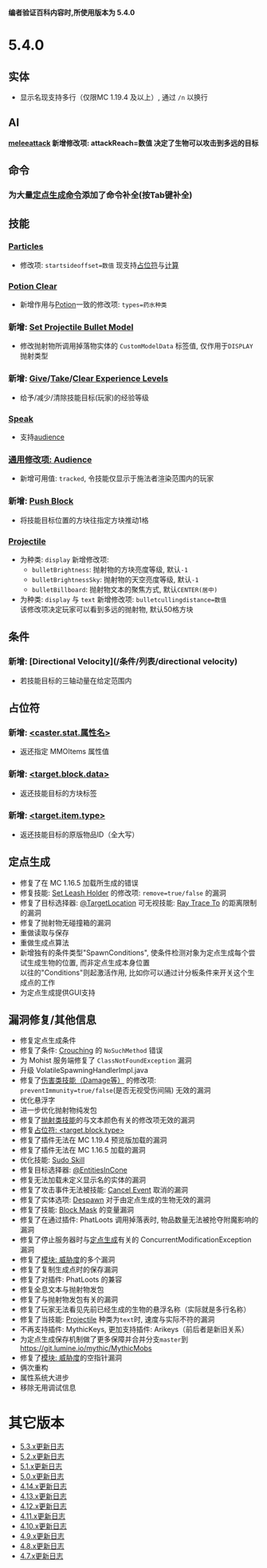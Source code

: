 
**编者验证百科内容时,所使用版本为 5.4.0**

5.4.0
=

实体
---

- 显示名现支持多行（仅限MC 1.19.4 及以上）, 通过 `/n` 以换行

AI
---

**[meleeattack](/实体/AI#ai行动器) 新增修改项: attackReach=数值 决定了生物可以攻击到多远的目标**

命令
---

### **为大量[定点生成命令](/命令与权限#定点生成命令)添加了命令补全(按Tab键补全)**

技能
---

### [Particles](/技能/特效技能/particles)
- 修改项: `startsideoffset=数值` 现支持[占位符](/技能/占位符)与[计算](/技能/计算)
### [Potion Clear](/技能/列表/potionclear)
- 新增作用与[Potion](/技能/列表/potion)一致的修改项: `types=药水种类`
### 新增: [Set Projectile Bullet Model](/技能/列表/setprojectilebulletmodel)
- 修改抛射物所调用掉落物实体的 `CustomModelData` 标签值, 仅作用于`DISPLAY`抛射类型
### 新增: [Give](/技能/列表/giveexperiencelevels)/[Take](/技能/列表/takeexperiencelevels)/[Clear Experience Levels](/技能/列表/clearexperiencelevels)
- 给予/减少/清除技能目标(玩家)的经验等级
### [Speak](/技能/列表/speak)
- 支持[audience](/技能/特效技能列表#特效技能)
### [通用修改项: Audience](/技能/特效技能列表#特效技能)
- 新增可用值: `tracked`, 令技能仅显示于施法者渲染范围内的玩家
### 新增: [Push Block](/技能/列表/pushblock)
- 将技能目标位置的方块往指定方块推动1格
### [Projectile](/技能/列表/projectile)
- 为种类: `display` 新增修改项:  
  - `bulletBrightness`: 抛射物的方块亮度等级, 默认`-1`
  - `bulletBrightnessSky`: 抛射物的天空亮度等级, 默认`-1`
  - `bulletBillboard`: 抛射物文本的聚焦方式, 默认`CENTER(居中)`
- 为种类: `display` 与 `text` 新增修改项: `bulletcullingdistance=数值`  
  该修改项决定玩家可以看到多远的抛射物, 默认50格方块

条件
---

### 新增: [Directional Velocity](/条件/列表/directional velocity)
- 若技能目标的三轴动量在给定范围内

占位符
---

### 新增: [<caster.stat.属性名>](/技能/占位符#施法者占位符)
- 返还指定 MMOItems 属性值
### 新增: [<target.block.data>](/技能/占位符#技能目标占位符)
- 返还技能目标的方块标签
### 新增: [<target.item.type>](/技能/占位符#技能目标占位符)
- 返还技能目标的原版物品ID（全大写）

定点生成
---

* 修复了在 MC 1.16.5 加载所生成的错误
* 修复技能: [Set Leash Holder](/技能/列表/setleashholder) 的修改项: `remove=true/false` 的漏洞
* 修复了目标选择器: [@TargetLocation](/技能/目标选择器#单坐标) 可无视技能: [Ray Trace To](/技能/列表/raytraceto) 的距离限制的漏洞
* 修复了抛射物无碰撞箱的漏洞
* 重做读取与保存
* 重做生成点算法
* 新增独有的条件类型"SpawnConditions", 使条件检测对象为定点生成每个尝试生成生物的位置, 而非定点生成本身位置  
  以往的"Conditions"则起激活作用, 比如你可以通过计分板条件来开关这个生成点的工作
* 为定点生成提供GUI支持

漏洞修复/其他信息
---

* 修复定点生成条件
* 修复了条件: [Crouching](/技能/列表/crouching) 的 `NoSuchMethod` 错误
* 为 Mohist 服务端修复了 `ClassNotFoundException` 漏洞
* 升级 VolatileSpawningHandlerImpl.java
* 修复了[伤害类技能（Damage等）](/技能/列表/damage) 的修改项: `preventImmunity=true/false`(是否无视受伤间隔) 无效的漏洞
* 优化悬浮字
* 进一步优化抛射物纯发包
* 修复了[抛射类技能](/技能/列表/projectile)的与文本颜色有关的修改项无效的漏洞
* 修复[占位符: <target.block.type>](/技能/占位符)
* 修复了插件无法在 MC 1.19.4 预览版加载的漏洞
* 修复了插件无法在 MC 1.16.5 加载的漏洞
* 优化技能: [Sudo Skill](/技能/列表/sudoskill)
* 修复目标选择器: [@EntitiesInCone](/技能/目标选择器#多实体)
* 修复无法加载未定义显示名的实体的漏洞
* 修复了攻击事件无法被技能: [Cancel Event](/技能/列表/cancelevent) 取消的漏洞
* 修复了实体选项: [Despawn](/实体/选项#通用) 对于由定点生成的生物无效的漏洞
* 修复了技能: [Block Mask](/技能/特效技能/blockmask) 的变量漏洞
* 修复了在通过插件: PhatLoots 调用掉落表时, 物品数量无法被抢夺附魔影响的漏洞
* 修复了停止服务器时与[定点生成](/定点生成)有关的 ConcurrentModificationException 漏洞
* 修复了[模块: 威胁度](/实体/威胁度)的多个漏洞
* 修复了复制生成点时的保存漏洞
* 修复了对插件: PhatLoots 的兼容
* 修复全息文本与抛射物发包
* 修复了与抛射物发包有关的漏洞
* 修复了玩家无法看见先前已经生成的生物的悬浮名称（实际就是多行名称）
* 修复了当技能: [Projectile](/技能/列表/projectile) 种类为`text`时, 速度与实际不符的漏洞
* 不再支持插件: MythicKeys, 更加支持插件: Arikeys（前后者是新旧关系）
* 为定点生成保存机制做了更多保障并合并分支`master`到 https://git.lumine.io/mythic/MythicMobs
* 修复了[模块: 威胁度](/实体/威胁度)的空指针漏洞
* 俩次重构
* 属性系统大进步
* 移除无用调试信息

其它版本
================

-   [5.3.x更新日志](/更新日志/5.3.x更新日志)
-   [5.2.x更新日志](/更新日志/5.2.x更新日志)
-   [5.1.x更新日志](/更新日志/5.1.x更新日志)
-   [5.0.x更新日志](/更新日志/5.0.x更新日志)
-   [4.14.x更新日志](/更新日志/4.14.x更新日志)
-   [4.13.x更新日志](/更新日志/4.13.x更新日志)
-   [4.12.x更新日志](/更新日志/4.12.x更新日志)
-   [4.11.x更新日志](/更新日志/4.11.x更新日志)
-   [4.10.x更新日志](/更新日志/4.10.x更新日志)
-   [4.9.x更新日志](/更新日志/4.9.x更新日志)
-   [4.8.x更新日志](/更新日志/4.8.x更新日志)
-   [4.7.x更新日志](/更新日志/4.7.x更新日志)
